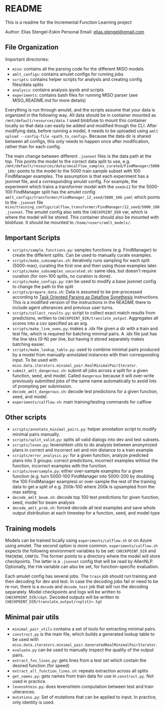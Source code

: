 # README 
This is a readme for the Incremental Function Learning project 

Author: Elias Stengel-Eskin
Personal Email: elias.stengel@gmail.com

## File Organization 
Important directories: 
- `miso`: contains all the parsing code for the different MISO models 
- `amlt_configs`: contains amulet configs for running jobs 
- `scripts`: contains helper scripts for analysis and creating config files/data splits 
- `analysis`: contains analysis ipynb and scripts 
- `experiments`: contains bash files for running MISO parser (see MISO_README.md for more details) 

Everything is run through amulet, and the scripts assume that your data is organized in the following way. 
All data should be in container mounted as `/mnt/default/resources/data`. I used blobfuse to mount this container locally so that data can easily be added and modified though the CLI.
After modifying data, before running a model, it needs to be uploaded using `amlt upload --config-file <path_to_config>`. Because the data dir is shared between all configs, this only needs
to happen once after modification, rather than for each config. 

The main change between different `.jsonnet` files is the data path at the top. This points the model to the correct data split to use, e.g. `/mnt/default/resources/data/smcalflow_samples_curated/FindManager/5000_100/` 
points to the model to the 5000 train sample subset with 100 FindManager examples. 
The assumption is that each experiment has a jsonnet file, and a corresponding amulet config.
For example, the experiment which trains a transformer model with the `seed=12` for the 5000-100 FindManager split has the amulet config `amlt_configs/transformer/FindManager_12_seed/5000_100.yaml` which points 
to the `.jsonnet` file `miso/training_configs/calflow_transformer/FindManager/12_seed/5000_100.jsonnet`. 
The amulet config also sets the `CHECKPOINT_DIR` var, which is where the model will be stored. This container should also be mounted with blobfuse. It should be mounted to `/home/<user>/amlt_models/`. 


## Important Scripts
- `scripts/sample_functions.py`: samples functions (e.g. FindManager) to create the different splits. Can be used to manually curate examples. 
- `scripts/make_subsamples.sh`: iteratively runs sampling for each split (5000-max), curating the first one and then using those examples later. 
- `scripts/make_subsamples_uncurated.sh`: same idea, but doesn't require curation (for non-100 splits, no curation is done).
- `scripts/make_configs.py`: can be used to modify a base jsonnet config to change the path to the split
- `scripts/prepare_data.sh`: Data is assumed to be pre-processed according to [Task Oriented Parsing as Dataflow Synethesis](https://github.com/microsoft/task_oriented_dialogue_as_dataflow_synthesis) instructions. This is a modified version of the instructions in the README there to include agent utterances and previous user turns. 
- `scripts/collect_results.py`: script to collect exact match results from predictions, written to `CHECKPOINT_DIR/translate_output`. Aggregates all scores into a csv specified as an arg.
- `scripts/make_line_nums.py`: makes a .idx file given a dir with a train and test file, which is required for batching minimal pairs. A .idx file just has the line idxs (0-N) per line, but having it stored separately makes batching easier. 
- `scripts/make_lookup_table.py`: used to combine minimal pairs produced by a model from manually-annotated instances with their corresponding input. To be used with `miso.data.iterators.minimal_pair.RealMinimalPairIterator`. 
- `submit_amlt_dangerous.sh`: submit all jobs across a split for a given function, seed, and model. Called `dangerous` because it will over-write previously submitted jobs of the same name automatically to avoid lots of prompting per submission. 
- `decode_amlt_dangerous.sh`: decode test predictions for a given function, seed, and model. 
- `experiments/calflow.sh`: main training/testing commands for calflow

## Other scripts 
- `scripts/annotate_minimal_pairs.py`: helper annotation script to modify minimal pairs manually.
- `scripts/split_valid.py`: splits all valid dialogs into dev and test subsets. 
- `scripts/leven.py`: levenshtein utils to do analysis between anonymized plans in correct and incorrect set and min distance to a train example
- `scripts/error_analysis.py`: for a given function, analyze predicted plans into 3 groups: correct predictions, incorrect examples wihtout the function, incorrect examples with the function. 
- `scripts/oversample.py`: either over-sample examples for a given function (e.g. turn 5000-100 FindManager into 5000-200 by doubling the 100 FindManager examples) or over-sample the rest of the training data to get a split of e.g. 200k-100 
where 200k is upsampled from the max setting. 
- `decode_amlt_beam.sh`: decode top 100 test predictions for given function, seed, model for beam analysis 
- `decode_amlt_prob.sh`: forced-decode all test examples and save whole output distribution at each timestep for a function, seed, and model type

## Training models 
Models can be trained locally using `experiments/calflow.sh` or on Azure using amulet. The second option is more common.
`experiments/calflow.sh` expects the following environment variables to be set: `CHECKPOINT_DIR` and `TRAINING_CONFIG`. 
The former points to a directory where the model will store checkpoints. The latter is a `.jsonnet` config that will be read by AllenNLP. 
Optionally, the `FXN` variable can also be set, for function-specific evaluation. 

Each amulet config has several jobs. The `train` job should run training and then decoding for dev and test. In case the decoding jobs fail or need 
to be re-run, there is a `decode` and `decode_test` job that will run the decoding separately. 
Model checkpoints and logs will be written to `CHECKPOINT_DIR/ckpt`. Decoded outputs will be written to `CHECKPOINT_DIR/translate_output/<split}>.tgt` 

## Minimal pair utils
- `minimal_pair_utils` contains a set of tools for extracting minimal pairs. 
- `construct.py` is the main file, which builds a generated lookup table to be used with `miso.data.iterators.minimal_pair.GeneratedRealMinimalPairIterator`. 
- `evaluate.py` can be used to manually inspect the quality of the output pairs. 
- `extract_fxn_lines.py`: gets lines from a test set which contain the desired function (for speed)
- `extract_all_function_lines.sh`: repeats extraction across all splits 
- `get_names.py`: gets names from train data for use in `construct.py`. Not used in practice.
- `levenshtein.py`: does levenshtein computation between test and train utterances. 
- `mutations.py`: Set of mutations that can be applied to input. In practice, only identity is used. 

